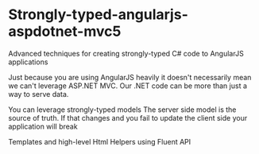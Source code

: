 # Strongly-typed-angularjs-aspdotnet-mvc5
Advanced techniques for creating strongly-typed C# code to AngularJS applications

Just because you are using AngularJS heavily it doesn't necessarily mean we can't leverage ASP.NET MVC. Our .NET code can be more than just a way to serve data. 

You can leverage strongly-typed models
The server side model is the source of truth. If that changes and you fail to update the client side your application will break 

Templates and high-level Html Helpers using Fluent API
